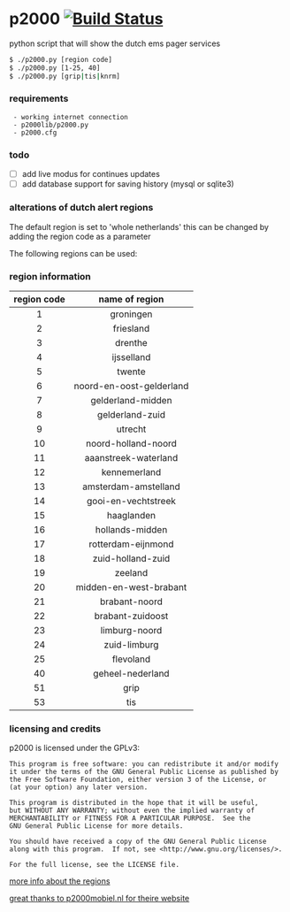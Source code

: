 # p2000 [![Build Status](https://travis-ci.org/hvanderlaan/p2000.svg?branch=master)](https://travis-ci.org/hvanderlaan/p2000)
python script that will show the dutch ems pager services

```bash
$ ./p2000.py [region code]
$ ./p2000.py [1-25, 40]
$ ./p2000.py [grip|tis|knrm]
```

### requirements
     - working internet connection
     - p2000lib/p2000.py
     - p2000.cfg

### todo
- [ ] add live modus for continues updates
- [ ] add database support for saving history (mysql or sqlite3)

### alterations of dutch alert regions
The default region is set to 'whole netherlands' this can be changed by adding the region code as a parameter

The following regions can be used:

### region information

|region code|name of region             |
|:---------:|:-------------------------:|
|1          |groningen                  |
|2          |friesland                  |
|3          |drenthe                    |
|4          |ijsselland                 |
|5          |twente                     |
|6          |noord-en-oost-gelderland   |
|7          |gelderland-midden          |
|8          |gelderland-zuid            |
|9          |utrecht                    |
|10         |noord-holland-noord        |
|11         |aaanstreek-waterland       |
|12         |kennemerland               |
|13         |amsterdam-amstelland       |
|14         |gooi-en-vechtstreek        |
|15         |haaglanden                 |
|16         |hollands-midden            |
|17         |rotterdam-eijnmond         |
|18         |zuid-holland-zuid          |
|19         |zeeland                    |
|20         |midden-en-west-brabant     |
|21         |brabant-noord              |
|22         |brabant-zuidoost           |
|23         |limburg-noord              |
|24         |zuid-limburg               |
|25         |flevoland                  |
|40         |geheel-nederland           |
|51         |grip                       |
|53         |tis                        |

### licensing and credits
p2000 is licensed under the GPLv3:
```
This program is free software: you can redistribute it and/or modify
it under the terms of the GNU General Public License as published by
the Free Software Foundation, either version 3 of the License, or
(at your option) any later version.

This program is distributed in the hope that it will be useful,
but WITHOUT ANY WARRANTY; without even the implied warranty of
MERCHANTABILITY or FITNESS FOR A PARTICULAR PURPOSE.  See the
GNU General Public License for more details.

You should have received a copy of the GNU General Public License
along with this program.  If not, see <http://www.gnu.org/licenses/>.

For the full license, see the LICENSE file.
```

[more info about the regions](https://nl.wikipedia.org/wiki/Veiligheidsregio)

[great thanks to p2000mobiel.nl for theire website](http://p2000mobiel.nl)
